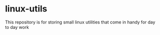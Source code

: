 # linux-utils
This repository is for storing small linux utilities that come in handy for day to day work

